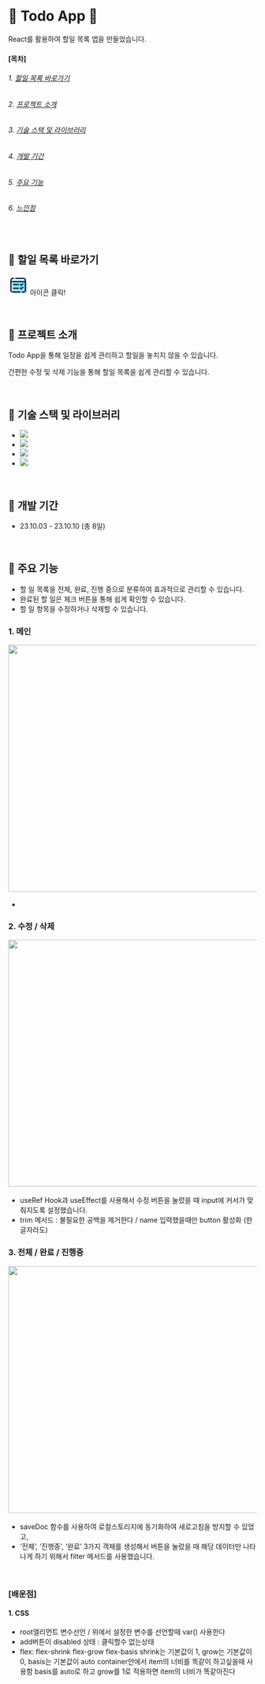 # &#128153; Todo App &#128153;

React를 활용하여 할일 목록 앱을 만들었습니다.


#### [목차]
###### 1. [할일 목록 바로가기](#-할일-목록-바로가기)
###### 2. [프로젝트 소개](#-프로젝트-소개)
###### 3. [기술 스택 및 라이브러리](#-기술-스택-및-라이브러리)
###### 4. [개발 기간](#-개발-기간)
###### 5. [주요 기능](#-주요-기능)
###### 6. [느낀점](#-느낀점)

<br>


## &#128311; 할일 목록 바로가기

[<img src="./public/todo_app_logo.png" width="40" height="40">](https://soyeon1221.github.io/Todo-App) 아이콘 클릭!

<br>


## &#128311; 프로젝트 소개

Todo App을 통해 일정을 쉽게 관리하고 할일을 놓치지 않을 수 있습니다. 

간편한 수정 및 삭제 기능을 통해 할일 목록을 쉽게 관리할 수 있습니다.

<br>


## &#128311; 기술 스택 및 라이브러리

- <img src="https://img.shields.io/badge/React-61DAFB?style=flat-square&logo=React&logoColor=white"/>
- <img src="https://img.shields.io/badge/JavaScript-ECD53F?style=flat-square&logo=JavaScript&logoColor=white"/>
- <img src="https://img.shields.io/badge/HTML5-F46D01?style=flat-square&logo=HTML5&logoColor=white"/>
- <img src="https://img.shields.io/badge/CSS3-2490D7?style=flat-square&logo=CSS3&logoColor=white"/>

<br>


## &#128311; 개발 기간

- 23.10.03 - 23.10.10 (총 8일)

<br>


## &#128311; 주요 기능

- 할 일 목록을 전체, 완료, 진행 중으로 분류하여 효과적으로 관리할 수 있습니다.
- 완료된 할 일은 체크 버튼을 통해 쉽게 확인할 수 있습니다.
- 할 일 항목을 수정하거나 삭제할 수 있습니다.

### 1. 메인
<img src="https://github.com/soyeon1221/Todo-App/assets/121142418/4ce0d7ee-801f-4a2f-b8c4-66fd1f528e9c" width="560px" height="500px">

- 


### 2. 수정 / 삭제
<img src="https://github.com/soyeon1221/Todo-App/assets/121142418/ea8da505-368c-4ced-a448-b7594d338274" width="560px" height="500px">

- useRef Hook과 useEffect를 사용해서 수정 버튼을 눌렀을 때 input에 커서가 맞춰지도록 설정했습니다. 
- trim 메서드 : 불필요한 공백을 제거한다 / name 입력했을때만 button 활성화 (한글자라도)

### 3. 전체 / 완료 / 진행중
<img src="https://github.com/soyeon1221/Todo-App/assets/121142418/e593cc74-a821-4056-9677-af6a70d7e64e" width="840px" height="500px">

- saveDoc 함수를 사용하여 로컬스토리지에 동기화하여 새로고침을 방지할 수 있었고,
- ‘전체’, ‘진행중’, ‘완료’ 3가지 객체를 생성해서 버튼을 눌렀을 때 해당 데이터만 나타나게 하기 위해서 filter 메서드를 사용했습니다.

<br>


### [배운점]
#### 1. CSS
- root엘리먼트 변수선언 / 위에서 설정한 변수를 선언할때 var() 사용한다
- add버튼이 disabled 상태 : 클릭할수 없는상태
- flex: flex-shrink flex-grow flex-basis
  shrink는 기본값이 1, grow는 기본값이 0, basis는 기본값이 auto
  container안에서 item의 너비를 똑같이 하고싶을때 사용함
  basis를 auto로 하고 grow를 1로 적용하면 item의 너비가 똑같아진다
